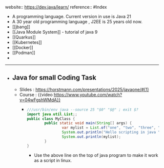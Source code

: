 website:: https://dev.java/learn/
reference:: #Index

- A programming language. Current version in use is Java 21
- A 30 year old programming language , J2EE is 25 years old now.
- [[jbang]]
- [[Java Module System]] - tutorial of java 9
- [[Quarkus]]
- [[Kubernetes]]
- [[Docker]]
- [[Podman]]
-
- ---
- ## Java for small Coding Task
	- Slides : https://horstmann.com/presentations/2025/javaone/#(1)
	- Course : {{video https://www.youtube.com/watch?v=04wFgshWMdA}}
		- ```java
		  ///usr/bin/env java --source 25 "$0" "$@" ; exit $?
		  import java.util.List;;
		  public class MyClass {
		          public static void main(String[] args) {
		                  var mylist = List.of("one", "two", "three", "four", "five");
		                  System.out.println("Hello scripting in java ");
		                  System.out.println(mylist);
		          }
		  }
		  ```
			- Use the above line on the top of java program to make it work as a script in linux.